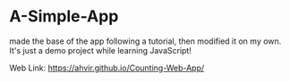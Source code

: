# A-Simple-App
made the base of the app following a tutorial, then modified it on my own. It's just a demo project while learning JavaScript!

Web Link: https://ahvir.github.io/Counting-Web-App/
